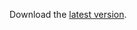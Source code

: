 Download the [latest version](https://github.com/jakobhaervig/tehnical-report-writing-guide/releases/latest/download/technical-report-writing-guide.pdf).